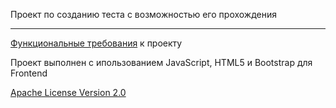 Проект по созданию теста c возможностью его прохождения
<hr>

[Функциональные требования](Функциональные_требования.pdf "Функциональные требования")
к проекту

Проект выполнен с ипользованием JavaScript, HTML5 и Bootstrap для Frontend

[Apache License Version 2.0](LICENSE "LICENSE")